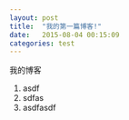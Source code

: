 ```yaml
---
layout: post
title:  "我的第一篇博客!"
date:   2015-08-04 00:15:09
categories: test
---
```


我的博客

1. asdf
2. sdfas
3. asdfasdf
